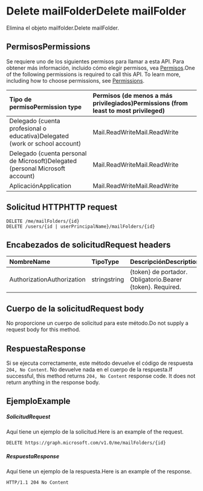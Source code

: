 # <a name="delete-mailfolder"></a><span data-ttu-id="f9211-101">Delete mailFolder</span><span class="sxs-lookup"><span data-stu-id="f9211-101">Delete mailFolder</span></span>

<span data-ttu-id="f9211-102">Elimina el objeto mailfolder.</span><span class="sxs-lookup"><span data-stu-id="f9211-102">Delete mailFolder.</span></span>
## <a name="permissions"></a><span data-ttu-id="f9211-103">Permisos</span><span class="sxs-lookup"><span data-stu-id="f9211-103">Permissions</span></span>
<span data-ttu-id="f9211-p101">Se requiere uno de los siguientes permisos para llamar a esta API. Para obtener más información, incluido cómo elegir permisos, vea [Permisos](../../../concepts/permissions_reference.md).</span><span class="sxs-lookup"><span data-stu-id="f9211-p101">One of the following permissions is required to call this API. To learn more, including how to choose permissions, see [Permissions](../../../concepts/permissions_reference.md).</span></span>

|<span data-ttu-id="f9211-106">Tipo de permiso</span><span class="sxs-lookup"><span data-stu-id="f9211-106">Permission type</span></span>      | <span data-ttu-id="f9211-107">Permisos (de menos a más privilegiados)</span><span class="sxs-lookup"><span data-stu-id="f9211-107">Permissions (from least to most privileged)</span></span>              |
|:--------------------|:---------------------------------------------------------|
|<span data-ttu-id="f9211-108">Delegado (cuenta profesional o educativa)</span><span class="sxs-lookup"><span data-stu-id="f9211-108">Delegated (work or school account)</span></span> | <span data-ttu-id="f9211-109">Mail.ReadWrite</span><span class="sxs-lookup"><span data-stu-id="f9211-109">Mail.ReadWrite</span></span>    |
|<span data-ttu-id="f9211-110">Delegado (cuenta personal de Microsoft)</span><span class="sxs-lookup"><span data-stu-id="f9211-110">Delegated (personal Microsoft account)</span></span> | <span data-ttu-id="f9211-111">Mail.ReadWrite</span><span class="sxs-lookup"><span data-stu-id="f9211-111">Mail.ReadWrite</span></span>    |
|<span data-ttu-id="f9211-112">Aplicación</span><span class="sxs-lookup"><span data-stu-id="f9211-112">Application</span></span> | <span data-ttu-id="f9211-113">Mail.ReadWrite</span><span class="sxs-lookup"><span data-stu-id="f9211-113">Mail.ReadWrite</span></span> |

## <a name="http-request"></a><span data-ttu-id="f9211-114">Solicitud HTTP</span><span class="sxs-lookup"><span data-stu-id="f9211-114">HTTP request</span></span>
<!-- { "blockType": "ignored" } -->
```http
DELETE /me/mailFolders/{id}
DELETE /users/{id | userPrincipalName}/mailFolders/{id}
```
## <a name="request-headers"></a><span data-ttu-id="f9211-115">Encabezados de solicitud</span><span class="sxs-lookup"><span data-stu-id="f9211-115">Request headers</span></span>
| <span data-ttu-id="f9211-116">Nombre</span><span class="sxs-lookup"><span data-stu-id="f9211-116">Name</span></span>       | <span data-ttu-id="f9211-117">Tipo</span><span class="sxs-lookup"><span data-stu-id="f9211-117">Type</span></span> | <span data-ttu-id="f9211-118">Descripción</span><span class="sxs-lookup"><span data-stu-id="f9211-118">Description</span></span>|
|:---------------|:--------|:----------|
| <span data-ttu-id="f9211-119">Authorization</span><span class="sxs-lookup"><span data-stu-id="f9211-119">Authorization</span></span>  | <span data-ttu-id="f9211-120">string</span><span class="sxs-lookup"><span data-stu-id="f9211-120">string</span></span>  | <span data-ttu-id="f9211-p102">{token} de portador. Obligatorio.</span><span class="sxs-lookup"><span data-stu-id="f9211-p102">Bearer {token}. Required.</span></span> |

## <a name="request-body"></a><span data-ttu-id="f9211-123">Cuerpo de la solicitud</span><span class="sxs-lookup"><span data-stu-id="f9211-123">Request body</span></span>
<span data-ttu-id="f9211-124">No proporcione un cuerpo de solicitud para este método.</span><span class="sxs-lookup"><span data-stu-id="f9211-124">Do not supply a request body for this method.</span></span>

## <a name="response"></a><span data-ttu-id="f9211-125">Respuesta</span><span class="sxs-lookup"><span data-stu-id="f9211-125">Response</span></span>

<span data-ttu-id="f9211-p103">Si se ejecuta correctamente, este método devuelve el código de respuesta `204, No Content`. No devuelve nada en el cuerpo de la respuesta.</span><span class="sxs-lookup"><span data-stu-id="f9211-p103">If successful, this method returns `204, No Content` response code. It does not return anything in the response body.</span></span>

## <a name="example"></a><span data-ttu-id="f9211-128">Ejemplo</span><span class="sxs-lookup"><span data-stu-id="f9211-128">Example</span></span>
##### <a name="request"></a><span data-ttu-id="f9211-129">Solicitud</span><span class="sxs-lookup"><span data-stu-id="f9211-129">Request</span></span>
<span data-ttu-id="f9211-130">Aquí tiene un ejemplo de la solicitud.</span><span class="sxs-lookup"><span data-stu-id="f9211-130">Here is an example of the request.</span></span>
<!-- {
  "blockType": "request",
  "name": "delete_mailfolder"
}-->
```http
DELETE https://graph.microsoft.com/v1.0/me/mailFolders/{id}
```
##### <a name="response"></a><span data-ttu-id="f9211-131">Respuesta</span><span class="sxs-lookup"><span data-stu-id="f9211-131">Response</span></span>
<span data-ttu-id="f9211-132">Aquí tiene un ejemplo de la respuesta.</span><span class="sxs-lookup"><span data-stu-id="f9211-132">Here is an example of the response.</span></span> 
<!-- {
  "blockType": "response",
  "truncated": true
} -->
```http
HTTP/1.1 204 No Content
```

<!-- uuid: 8fcb5dbc-d5aa-4681-8e31-b001d5168d79
2015-10-25 14:57:30 UTC -->
<!-- {
  "type": "#page.annotation",
  "description": "Delete mailFolder",
  "keywords": "",
  "section": "documentation",
  "tocPath": ""
}-->